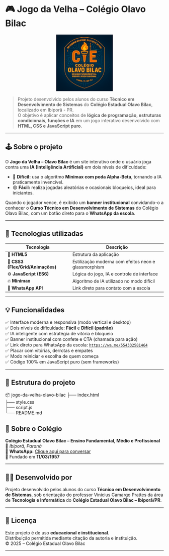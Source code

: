 # 🎮 Jogo da Velha – Colégio Olavo Bilac

<p align="center">
  <img src="Bilac.png" alt="Colégio Olavo Bilac" width="180"/>
</p>

> Projeto desenvolvido pelos alunos do curso **Técnico em Desenvolvimento de Sistemas** do **Colégio Estadual Olavo Bilac**, localizado em Ibiporã - PR.  
> O objetivo é aplicar conceitos de **lógica de programação, estruturas condicionais, funções e IA** em um jogo interativo desenvolvido com **HTML, CSS e JavaScript puro**.

---

## 🕹️ Sobre o projeto

O **Jogo da Velha – Olavo Bilac** é um site interativo onde o usuário joga contra uma **IA (Inteligência Artificial)** em dois níveis de dificuldade:

- 🧠 **Difícil:** usa o algoritmo **Minimax com poda Alpha-Beta**, tornando a IA praticamente invencível.  
- 😄 **Fácil:** realiza jogadas aleatórias e ocasionais bloqueios, ideal para iniciantes.

Quando o jogador vence, é exibido um **banner institucional** convidando-o a conhecer o **Curso Técnico em Desenvolvimento de Sistemas** do Colégio Olavo Bilac, com um botão direto para o **WhatsApp da escola**.

---

## 🚀 Tecnologias utilizadas

| Tecnologia | Descrição |
|-------------|------------|
| 🧩 **HTML5** | Estrutura da aplicação |
| 🎨 **CSS3 (Flex/Grid/Animações)** | Estilização moderna com efeitos neon e glassmorphism |
| ⚙️ **JavaScript (ES6)** | Lógica do jogo, IA e controle de interface |
| 🔥 **Minimax** | Algoritmo de IA utilizado no modo difícil |
| 💬 **WhatsApp API** | Link direto para contato com a escola |

---

## 💡 Funcionalidades

✅ Interface moderna e responsiva (modo vertical e desktop)  
✅ Dois níveis de dificuldade: **Fácil** e **Difícil (padrão)**  
✅ IA inteligente com estratégia de vitória e bloqueio  
✅ Banner institucional com confete e CTA (chamada para ação)  
✅ Link direto para WhatsApp da escola: [`https://wa.me/554332581464`](https://wa.me/554332581464)  
✅ Placar com vitórias, derrotas e empates  
✅ Modo reiniciar e escolha de quem começa  
✅ Código 100% em JavaScript puro (sem frameworks)

---

## 🧩 Estrutura do projeto
📦 jogo-da-velha-olavo-bilac
├── index.html<br>
├── style.css<br>
├── script.js<br>
└── README.md<br>


## 🏫 Sobre o Colégio

**Colégio Estadual Olavo Bilac – Ensino Fundamental, Médio e Profissional**  
📍 *Ibiporã, Paraná*  
💬 **WhatsApp:** [Clique aqui para conversar](https://wa.me/554332581464?text=Olá!%20Gostaria%20de%20saber%20mais%20sobre%20o%20Curso%20Técnico%20em%20Desenvolvimento%20de%20Sistemas%20do%20Colégio%20Olavo%20Bilac.)  
📅 Fundado em **11/03/1957**

---

## 👨‍💻 Desenvolvido por

Projeto desenvolvido pelos alunos do curso **Técnico em Desenvolvimento de Sistemas**, sob orientação do professor Vinicius Camargo Prattes da área de **Tecnologia e Informática** do **Colégio Estadual Olavo Bilac – Ibiporã/PR**.

---

## 📜 Licença

Este projeto é de uso **educacional e institucional**.  
Distribuição permitida mediante citação da autoria e instituição.  
© 2025 – Colégio Estadual Olavo Bilac

---
